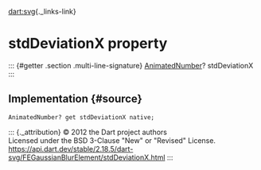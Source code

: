 [dart:svg](../../dart-svg/dart-svg-library){._links-link}

stdDeviationX property
======================

::: {#getter .section .multi-line-signature}
[AnimatedNumber](../animatednumber-class)? stdDeviationX
:::

Implementation {#source}
--------------

``` {.language-dart data-language="dart"}
AnimatedNumber? get stdDeviationX native;
```

::: {._attribution}
© 2012 the Dart project authors\
Licensed under the BSD 3-Clause \"New\" or \"Revised\" License.\
<https://api.dart.dev/stable/2.18.5/dart-svg/FEGaussianBlurElement/stdDeviationX.html>
:::
